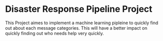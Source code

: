 # Disaster Response Pipeline Project

This Project aimes to implement a machine learning pipleine to quickly find out about each message categories. This will have a better impact on quickly finding out who needs help very quickly.
